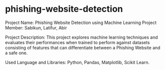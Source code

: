 # phishing-website-detection

Project Name: Phishing Website Detection using Machine Learning
Project Member: Sabikun, Latifur, Abir

Project Description:
This project explores machine learning techniques and evaluates their performances
when trained to perform against datasets consisting of features that can
differentiate between a Phishing Website and a safe one.

Used Language and Libraries:
Python, Pandas, Matplotlib, Scikit Learn.
